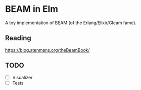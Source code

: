# BEAM in Elm

A toy implementation of BEAM (of the Erlang/Elixir/Gleam fame).

## Reading

https://blog.stenmans.org/theBeamBook/

## TODO

- [ ] Visualizer
- [ ] Tests
